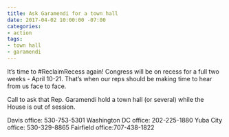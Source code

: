 ```yaml
---
title: Ask Garamendi for a town hall
date: 2017-04-02 10:00:00 -07:00
categories:
- action
tags:
- town hall
- garamendi
---
```


It’s time to #ReclaimRecess again! Congress will be on recess for a full two weeks - April 10-21. That’s when our reps should be making time to hear from us face to face. 

Call to ask that Rep. Garamendi hold a town hall (or several) while the House is out of session.

Davis office: 530-753-5301
Washington DC office: 202-225-1880
Yuba City office: 530-329-8865
Fairfield office:707-438-1822 